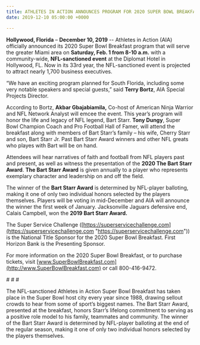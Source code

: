 ```yaml
---
title: ATHLETES IN ACTION ANNOUNCES PROGRAM FOR 2020 SUPER BOWL BREAKFAST
date: 2019-12-10 05:00:00 +0000

---
```

**Hollywood, Florida** – **December 10, 2019** -- Athletes in Action (AIA) officially announced its 2020 Super Bowl Breakfast program that will serve the greater Miami area on **Saturday, Feb. 1 from 8-10 a.m.** with a community-wide, **NFL-sanctioned event** at the Diplomat Hotel in Hollywood, FL. Now in its 33rd year, the NFL-sanctioned event is projected to attract nearly 1,700 business executives.

“We have an exciting program planned for South Florida, including some very notable speakers and special guests,” said **Terry Bortz**, AIA Special Projects Director.

According to Bortz, **Akbar Gbajabiamila,** Co-host of American Ninja Warrior and NFL Network Analyst will emcee the event. This year’s program will honor the life and legacy of NFL legend, Bart Starr. **Tony Dungy**, Super Bowl Champion Coach and Pro Football Hall of Famer, will attend the breakfast along with members of Bart Starr’s family – his wife, Cherry Starr and son, Bart Starr Jr. Past Bart Starr Award winners and other NFL greats who playes with Bart will be on hand.

Attendees will hear narratives of faith and football from NFL players past and present, as well as witness the presentation of the **2020 The Bart Starr Award**. **The Bart Starr Award** is given annually to a player who represents exemplary character and leadership on and off the field.

The winner of the **Bart Starr Award** is determined by NFL-player balloting, making it one of only two individual honors selected by the players themselves. Players will be voting in mid-December and AIA will announce the winner the first week of January. Jacksonville Jaguars defensive end, Calais Campbell, won the **2019 Bart Starr Award.**

The Super Service Challenge ([https://superservicechallenge.com](https://superservicechallenge.com "https://superservicechallenge.com")) is the National Title Sponsor for the 2020 Super Bowl Breakfast. First Horizon Bank is the Presenting Sponsor.

For more information on the 2020 Super Bowl Breakfast, or to purchase tickets, visit [www.SuperBowlBreakfast.com](http://www.SuperBowlBreakfast.com) or call 800-416-9472.

\# # #

The NFL-sanctioned Athletes in Action Super Bowl Breakfast has taken place in the Super Bowl host city every year since 1988, drawing sellout crowds to hear from some of sport’s biggest names. The Bart Starr Award, presented at the breakfast, honors Starr’s lifelong commitment to serving as a positive role model to his family, teammates and community. The winner of the Bart Starr Award is determined by NFL-player balloting at the end of the regular season, making it one of only two individual honors selected by the players themselves.